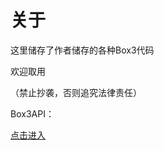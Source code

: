 <h1>关于</h1>
<p>这里储存了作者储存的各种Box3代码</p>
<p>欢迎取用</p>
<p>（禁止抄袭，否则追究法律责任）</p>
<p>Box3API：</p>
<a href="https://docs.box3.codemao.cn/">点击进入</a>
